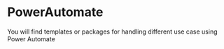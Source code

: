# PowerAutomate
You will find templates or packages for handling different use case using Power Automate

